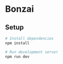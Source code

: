 # Bonzai

## Setup

```bash
# Install dependencies
npm install

# Run development server
npm run dev
```
